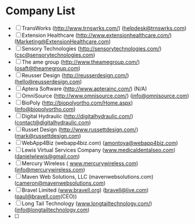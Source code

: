 # Company List
- [ ] TransWorks (http://www.trnswrks.com/) (helpdesk@trnswrks.com)
- [ ] Extension Healthcare (http://www.extensionhealthcare.com/) (Marketing@ExtensionHealthcare.com)
- [ ] Sensory Technologies (http://sensorytechnologies.com/) (csc@sensorytechnologies.com)
- [ ] The ame group (http://www.theamegroup.com/) (osaft@theamegroup.com)
- [ ] Reusser Design (http://reusserdesign.com/) (hello@reusserdesign.com)
- [ ] Aptera Software (http://www.apterainc.com/) (N/A)
- [ ] OmniSource (http://www.omnisource.com/) (info@omnisource.com)
- [ ] BioPoly (http://biopolyortho.com/Home.aspx) (info@biopolyortho.com)
- [ ] Digital Hydraulic (http://digitalhydraulic.com/) (contact@digitalhydraulic.com)
- [ ] Russet Design (http://www.russettdesign.com/) (mark@russettdesign.com)
- [ ] WebApp4Biz (webapp4biz.com) (amontoya@webapp4biz.com)
- [ ] Lewis Virtual Services Company (www.medicaldentalseo.com) (danielwlewis@gmail.com)
- [ ] Mercury Wireless ( www.mercurywireless.com) (info@mercurywireless.com)
- [ ] Maven Web Solutions, LLC (mavenwebsolutions.com) (cameron@mavenwebsolutions.com)
- [ ] Bravel Limited (www.bravell.org) (bravell@live.com) (paul@bravell.com(CEO))
- [ ] Long Tail Technology (www.longtailtechnology.com/) (info@longtailtechnology.com)
- [ ] 
